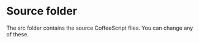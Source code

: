# Source folder

The src folder contains the source CoffeeScript files. You can change any of these.